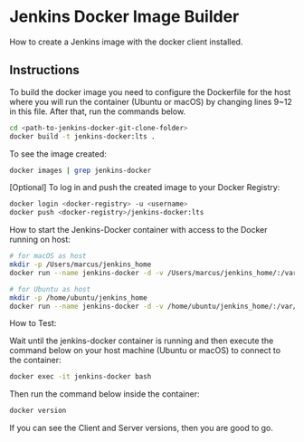 # Jenkins Docker Image Builder
How to create a Jenkins image with the docker client installed.

## Instructions

To build the docker image you need to configure the Dockerfile for the
host where you will run the container (Ubuntu or macOS) by changing lines
9~12 in this file. After that, run the commands below.
```bash
cd <path-to-jenkins-docker-git-clone-folder>
docker build -t jenkins-docker:lts .
```

To see the image created:
```bash
docker images | grep jenkins-docker
```

[Optional] To log in and push the created image to your Docker Registry:
```bash
docker login <docker-registry> -u <username>
docker push <docker-registry>/jenkins-docker:lts
```

How to start the Jenkins-Docker container with access to the Docker running on host:
```bash
# for macOS as host
mkdir -p /Users/marcus/jenkins_home
docker run --name jenkins-docker -d -v /Users/marcus/jenkins_home/:/var/jenkins_home -v /var/run/docker.sock:/var/run/docker.sock -p 8080:8080 -p 50000:50000 jenkins-docker:lts
```

```bash
# for Ubuntu as host
mkdir -p /home/ubuntu/jenkins_home
docker run --name jenkins-docker -d -v /home/ubuntu/jenkins_home/:/var/jenkins_home -v /var/run/docker.sock:/var/run/docker.sock -p 8080:8080 -p 50000:50000 jenkins-docker:lts
```

How to Test:

Wait until the jenkins-docker container is running and then execute the 
command below on your host machine (Ubuntu or macOS) to connect to the container: 
```bash
docker exec -it jenkins-docker bash
```

Then run the command below inside the container:
```bash
docker version
```
If you can see the Client and Server versions, then you are good to go.
